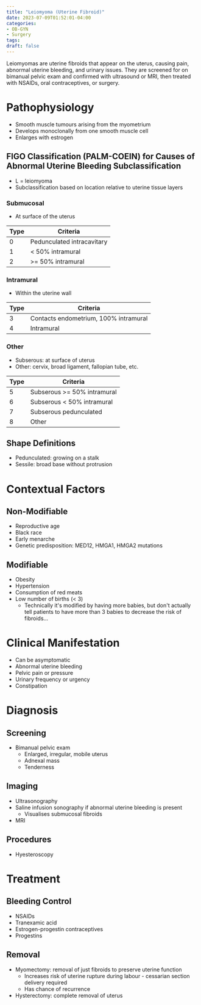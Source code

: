 ```yaml
---
title: "Leiomyoma (Uterine Fibroid)"
date: 2023-07-09T01:52:01-04:00
categories: 
- OB-GYN
- Surgery
tags:
draft: false
---
```

Leiomyomas are uterine fibroids that appear on the uterus, causing pain, abnormal uterine bleeding, and urinary issues. They are screened for on bimanual pelvic exam and confirmed with ultrasound or MRI, then treated with NSAIDs, oral contraceptives, or surgery.

<!--more-->
# Pathophysiology
- Smooth muscle tumours arising from the myometrium
- Develops monoclonally from one smooth muscle cell
- Enlarges with estrogen

## FIGO Classification (PALM-COEIN) for Causes of Abnormal Uterine Bleeding Subclassification
- L = leiomyoma
- Subclassification based on location relative to uterine tissue layers

### Submucosal
- At surface of the uterus

| Type | Criteria                   |
|------|----------------------------|
| 0    | Pedunculated intracavitary |
| 1    | < 50% intramural           |
| 2    | >= 50% intramural          |

### Intramural
- Within the uterine wall

| Type | Criteria                              |
|------|---------------------------------------|
| 3    | Contacts endometrium, 100% intramural |
| 4    | Intramural                            |

### Other
- Subserous: at surface of uterus
- Other: cervix, broad ligament, fallopian tube, etc.

| Type | Criteria                    |
|------|-----------------------------|
| 5    | Subserous >= 50% intramural |
| 6    | Subserous < 50% intramural  |
| 7    | Subserous pedunculated      |
| 8    | Other                       |

## Shape Definitions
- Pedunculated: growing on a stalk
- Sessile: broad base without protrusion

# Contextual Factors
## Non-Modifiable
- Reproductive age
- Black race
- Early menarche
- Genetic predisposition: MED12, HMGA1, HMGA2 mutations

## Modifiable
- Obesity
- Hypertension
- Consumption of red meats
- Low number of births (< 3)
  - Technically it's modified by having more babies, but don't actually tell patients to have more than 3 babies to decrease the risk of fibroids...

# Clinical Manifestation
- Can be asymptomatic
- Abnormal uterine bleeding
- Pelvic pain or pressure
- Urinary frequency or urgency
- Constipation

# Diagnosis
## Screening
- Bimanual pelvic exam
  - Enlarged, irregular, mobile uterus
  - Adnexal mass
  - Tenderness

## Imaging
- Ultrasonography
- Saline infusion sonography if abnormal uterine bleeding is present
  - Visualises submucosal fibroids
- MRI

## Procedures
- Hyesteroscopy

# Treatment
## Bleeding Control
- NSAIDs
- Tranexamic acid
- Estrogen-progestin contraceptives
- Progestins

## Removal
- Myomectomy: removal of just fibroids to preserve uterine function
  - Increases risk of uterine rupture during labour - cessarian section delivery required
  - Has chance of recurrence
- Hysterectomy: complete removal of uterus
